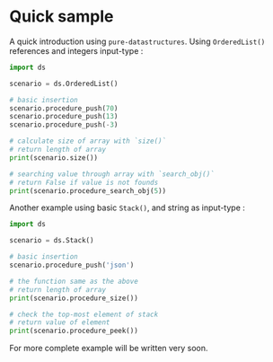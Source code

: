 # Quick sample

A quick introduction using `pure-datastructures`. Using `OrderedList()` references and integers input-type :

```python
import ds

scenario = ds.OrderedList()

# basic insertion
scenario.procedure_push(70)
scenario.procedure_push(13)
scenario.procedure_push(-3)

# calculate size of array with `size()`
# return length of array
print(scenario.size())

# searching value through array with `search_obj()`
# return False if value is not founds
print(scenario.procedure_search_obj(5))
```

Another example using basic `Stack()`, and string as input-type :

```python
import ds

scenario = ds.Stack()

# basic insertion
scenario.procedure_push('json')

# the function same as the above
# return length of array
print(scenario.procedure_size())

# check the top-most element of stack
# return value of element
print(scenario.procedure_peek())
```

For more complete example will be written very soon.